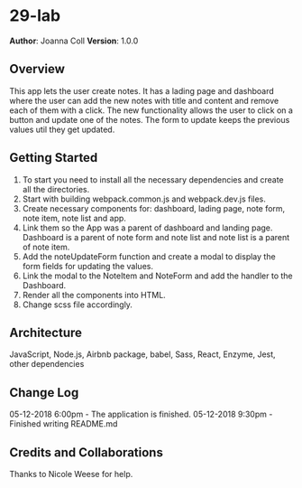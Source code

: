 # 29-lab
**Author**: Joanna Coll
**Version**: 1.0.0 

## Overview

This app lets the user create notes. It has a lading page and dashboard where the user can add the new notes with title and content and remove each of them with a click. The new functionality allows the user to click on a button and update one of the notes. The form to update keeps the previous values util they get updated.

## Getting Started

1. To start you need to install all the necessary dependencies and create all the directories.
2. Start with building webpack.common.js and webpack.dev.js files.
3. Create  necessary components for: dashboard, lading page, note form, note item, note list and app.
4. Link them so the App was a parent of dashboard and landing page. Dashboard is a parent of note form and note list and note list is a parent of note item.
5. Add the noteUpdateForm function and create a modal to display the form fields for updating the values.
6. Link the modal to the NoteItem and NoteForm and add the handler to the Dashboard.
7. Render all the components into HTML.
8. Change scss file accordingly.



## Architecture
JavaScript, Node.js, Airbnb package, babel, Sass, React, Enzyme, Jest, other dependencies

## Change Log

05-12-2018 6:00pm - The application is finished.
05-12-2018 9:30pm - Finished writing README.md


## Credits and Collaborations
Thanks to Nicole Weese for help.
